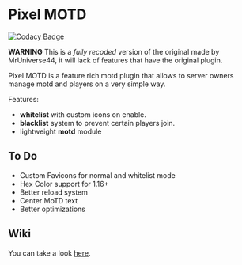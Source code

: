 # Pixel MOTD
[![Codacy Badge](https://app.codacy.com/project/badge/Grade/863f4a446ded43a9b3bf87d1ecf5eda3)](https://www.codacy.com/gh/sebastnchan/PixelMOTD/dashboard?utm_source=github.com&amp;utm_medium=referral&amp;utm_content=sebastnchan/PixelMOTD&amp;utm_campaign=Badge_Grade)

**WARNING** This is a *fully recoded* version of the original made by MrUniverse44, it will lack of features that have the original plugin.

Pixel MOTD is a feature rich motd plugin that allows to server owners manage motd and players on a very simple way.

Features:
* **whitelist** with custom icons on enable.
* **blacklist** system to prevent certain players join.
* lightweight **motd** module

## To Do
* Custom Favicons for normal and whitelist mode
* Hex Color support for 1.16+
* Better reload system
* Center MoTD text
* Better optimizations
 
## Wiki
You can take a look [here](https://github.com/sebastnchan/PixelMOTD/wiki).
